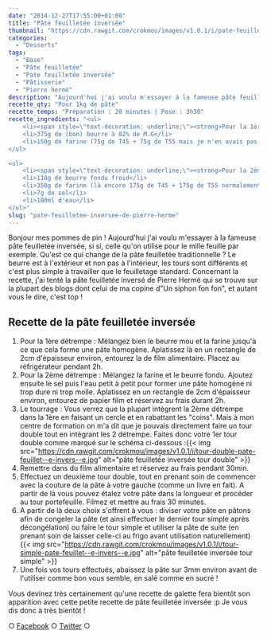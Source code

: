 ```yaml
---
date: "2014-12-27T17:55:00+01:00"
title: "Pâte feuilletée inversée"
thumbnail: "https://cdn.rawgit.com/crokmou/images/v1.0.1/i/pate-feuillet--e-invers--e-recette-blog-crokmou.jpg"
categories:
  - "Desserts"
tags:
  - "Base"
  - "Pâte feuilletée"
  - "Pate feuilletée inversée"
  - "Pâtisserie"
  - "Pierre hermé"
description: "Aujourd'hui j'ai voulu m'essayer à la fameuse pâte feuilletée inversée et pour se faire j'ai tenté la recette du pâtissier Pierre Hermé"
recette_qty: "Pour 1kg de pâte"
recette_temps: "Préparation : 20 minutes | Pose : 3h30"
recette_ingredients: "<ul>
	<li><span style=\"text-decoration: underline;\"><strong>Pour la 1ère détrempe ou \"beurre manié\" :</strong></span></li>
	<li>375g de (bon) beurre à 82% de M.G</li>
	<li>150g de farine (75g de T45 + 75g de T55 mais je n'en avais pas donc j'ai tout fait avec la farine traditionnelle)</li>
</ul>

<ul>
	<li><span style=\"text-decoration: underline;\"><strong>Pour la 2ème détrempe :</strong></span></li>
	<li>110g de beurre fondu froid</li>
	<li>350g de farine (là encore 175g de T45 + 175g de T55 normalement)</li>
	<li>7g de sel</li>
	<li>100ml d'eau</li>
</ul>"
slug: "pate-feuilletee-inversee-de-pierre-herme"
---
```


Bonjour mes pommes de pin ! Aujourd'hui j'ai voulu m'essayer à la fameuse pâte feuilletée inversée, si si, celle qu'on utilise pour le mille feuille par exemple. Qu'est ce qui change de la pâte feuilletée traditionnelle ? Le beurre est à l'extérieur et non pas à l'intérieur, les tours sont différents et c'est plus simple à travailler que le feuilletage standard. Concernant la recette, j'ai tenté la pâte feuilletée inversé de Pierre Hermé qui se trouve sur la plupart des blogs dont celui de ma copine d"Un siphon fon fon", et autant vous le dire, c'est top !

## **Recette de la pâte feuilletée inversée**

1.  Pour la 1ère détrempe : Mélangez bien le beurre mou et la farine jusqu'à ce que cela forme une pâte homogène. Aplatissez là en un rectangle de 2cm d'épaisseur environ, entourez la de film alimentaire. Placez au réfrigérateur pendant 2h.
2.  Pour la 2ème détrempe : Mélangez la farine et le beurre fondu. Ajoutez ensuite le sel puis l'eau petit à petit pour former une pâte homogène ni trop dure ni trop molle. Aplatissez en un rectangle de 2cm d'épaisseur environ, entourez de papier film et réservez au frais durant 2h.
3.  Le tourrage : Vous verrez que la plupart intègrent la 2ème détrempe dans la 1ère en faisant un cercle et en rabattant les "coins". Mais à mon centre de formation on m'a dit que je pouvais directement faire un tour double tout en intégrant les 2 détrempe. Faites donc votre 1er tour double comme marqué sur le schéma ci-dessous :{{< img src="https://cdn.rawgit.com/crokmou/images/v1.0.1/i/tour-double-pate-feuillet--e-invers--e.jpg" alt="pâte feuilletée inversée tour double" >}}
4.  Remettre dans du film alimentaire et réservez au frais pendant 30min.
5.  Effectuez un deuxième tour double, tout en prenant soin de commencer avec la couture de la pâte à votre gauche (comme un livre en fait). A partir de là vous pouvez étalez votre pâte dans la longueur et procéder au tour portefeuille. Filmez et mettre au frais 30 minutes.
6.  A partir de là deux choix s'offrent à vous : diviser votre pâte en pâtons afin de congeler la pâte (et ainsi effectuer le dernier tour simple après décongélation) ou faire le tour simple et utiliser la pâte de suite (en prenant soin de laisser celle-ci au frigo avant utilisation naturellement){{< img src="https://cdn.rawgit.com/crokmou/images/v1.0.1/i/tour-simple-pate-feuillet--e-invers--e.jpg" alt="pâte feuilletée inversée tour simple" >}}
7.  Une fois vos tours effectués, abaissez la pâte sur 3mm environ avant de l'utiliser comme bon vous semble, en salé comme en sucré !

Vous devinez très certainement qu'une recette de galette fera bientôt son apparition avec cette petite recette de pâte feuilletée inversée :p Je vous dis donc à très bientôt !

○ [Facebook](https://www.facebook.com/crokmou.blog) ○ [Twitter](https://twitter.com/Crokmou) ○
